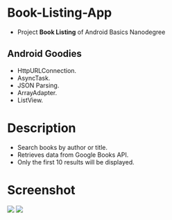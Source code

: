 # Book-Listing-App
- Project **Book Listing** of Android Basics Nanodegree

## Android Goodies
- HttpURLConnection.
- AsyncTask.
- JSON Parsing.
- ArrayAdapter.
- ListView.

# Description
- Search books by author or title. 
- Retrieves data from Google Books API. 
- Only the first 10 results will be displayed. 

# Screenshot
![](https://github.com/kartik-soni/Book-Listing-App-Udacity-Android-Foundation-2-/blob/master/app/Screenshot%201.PNG)
![](https://github.com/kartik-soni/Book-Listing-App-Udacity-Android-Foundation-2-/blob/master/app/Screenshot%202.PNG)
